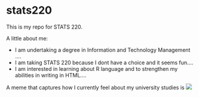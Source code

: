 # stats220

This is my repo for STATS 220. 

A little about me:

- I am undertaking a degree in Information and Technology Management ....
- I am taking STATS 220 because I dont have a choice and it seems fun....
- I am interested in learning about R language and to strengthen my abilities in writing in HTML....

A meme that captures how I currently feel about my university studies is ![](https://c.tenor.com/8druEACXtX8AAAAd/tenor.gif)

